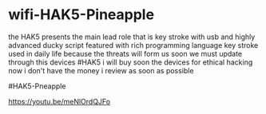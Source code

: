 # wifi-HAK5-Pineapple
the HAK5 presents the main lead role that is key stroke with usb and highly advanced ducky script featured with rich programming language key stroke used in daily life because the threats will form us soon we must update through this devices #HAK5  i will buy soon the devices for ethical hacking now  i don't have the money i review as soon as possible 

#HAK5-Pneapple


https://youtu.be/meNlOrdQJFo
